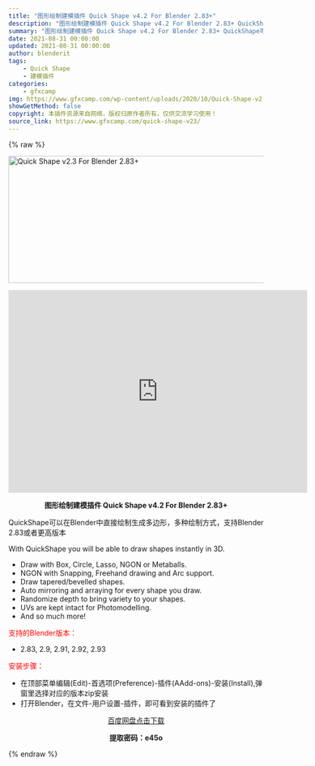 ```yaml
---
title: "图形绘制建模插件 Quick Shape v4.2 For Blender 2.83+"
description: "图形绘制建模插件 Quick Shape v4.2 For Blender 2.83+ QuickShape可以在Blender中直接绘制生成多边形，多种绘制方式，支持Blender 2.83或者更高..."
summary: "图形绘制建模插件 Quick Shape v4.2 For Blender 2.83+ QuickShape可以在Blender中直接绘制生成多边形，多种绘制方式，支持Blender 2.83或者更高..."
date: 2021-08-31 00:00:00
updated: 2021-08-31 00:00:00
author: blenderit
tags: 
    - Quick Shape
    - 建模插件
categories:
    - gfxcamp
img: https://www.gfxcamp.com/wp-content/uploads/2020/10/Quick-Shape-v2.3-For-Blender-2.83.jpg
showGetMethod: false
copyright: 本插件资源来自网络，版权归原作者所有，仅供交流学习使用！
source_link: https://www.gfxcamp.com/quick-shape-v23/
---
```


{% raw %}
<div><p><img decoding="async" class="aligncenter size-full wp-image-89680" src="https://www.gfxcamp.com/wp-content/uploads/2020/10/Quick-Shape-v2.3-For-Blender-2.83.jpg" data-src="https://www.gfxcamp.com/wp-content/uploads/2020/10/Quick-Shape-v2.3-For-Blender-2.83.jpg" alt="Quick Shape v2.3 For Blender 2.83+" width="590" height="251" data-srcset="https://www.gfxcamp.com/wp-content/uploads/2020/10/Quick-Shape-v2.3-For-Blender-2.83.jpg 590w, https://www.gfxcamp.com/wp-content/uploads/2020/10/Quick-Shape-v2.3-For-Blender-2.83-150x64.jpg 150w, https://www.gfxcamp.com/wp-content/uploads/2020/10/Quick-Shape-v2.3-For-Blender-2.83-160x68.jpg 160w, https://www.gfxcamp.com/wp-content/uploads/2020/10/Quick-Shape-v2.3-For-Blender-2.83-520x221.jpg 520w" data-sizes="(max-width: 590px) 100vw, 590px"></p><p style="text-align: center;"><iframe loading="lazy" src="https://player.youku.com/embed/XNDkyNzQ2NjA2OA==" width="590" height="400" frameborder="0" allowfullscreen="allowfullscreen"></iframe></p><p style="text-align: center;"><strong>图形绘制建模插件 Quick Shape v4.2 For Blender 2.83+</strong></p><p style="text-align: left;">QuickShape可以在Blender中直接绘制生成多边形，多种绘制方式，支持Blender 2.83或者更高版本</p><p style="text-align: left;">With QuickShape you will be able to draw shapes instantly in 3D.</p><ul>
<li>Draw with Box, Circle, Lasso, NGON or Metaballs.</li>
<li>NGON with Snapping, Freehand drawing and Arc support.</li>
<li>Draw tapered/bevelled shapes.</li>
<li>Auto mirroring and arraying for every shape you draw.</li>
<li>Randomize depth to bring variety to your shapes.</li>
<li>UVs are kept intact for Photomodelling.</li>
<li>And so much more!</li>
</ul><p style="text-align: left;"><span style="color: #ff0000;">支持的Blender版本：</span></p><ul>
<li style="text-align: left;">2.83, 2.9, 2.91, 2.92, 2.93</li>
</ul><p style="text-align: left;"><span style="color: #ff0000;">安装步骤：</span></p><ul>
<li>在顶部菜单编辑(Edit)-首选项(Preference)-插件(AAdd-ons)-安装(Install),弹窗里选择对应的版本zip安装</li>
<li>打开Blender，在文件-用户设置-插件，即可看到安装的插件了</li>
</ul><p style="text-align: center;"><a class="maxbutton-3 maxbutton maxbutton-baidu" target="_blank" rel="noopener" href="https://pan.baidu.com/s/1AAvO5p4fKohuKs8zBW2dGw"><span class="mb-text">百度网盘点击下载</span></a></p><p style="text-align: center;"><strong>提取密码：e45o</strong></p></div>
<div style="display: none">gfxcamp</div>
{% endraw %}
